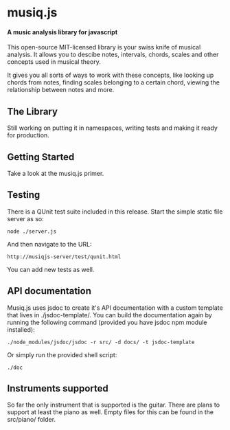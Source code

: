 musiq.js
========

#### A music analysis library for javascript ####

This open-source MIT-licensed library is your swiss knife of musical analysis. 
It allows you to descibe notes, intervals, chords, scales and other concepts 
used in musical theory.

It gives you all sorts of ways to work with these concepts, like looking up 
chords from notes, finding scales belonging to a certain chord, viewing the 
relationship between notes and more.

The Library
-----------

Still working on putting it in namespaces, writing tests and making it ready for
production.

Getting Started
---------------

Take a look at the musiq.js primer. 

Testing
-------

There is a QUnit test suite included in this release. Start the simple static file server as so:

    node ./server.js
    
And then navigate to the URL:

    http://musiqjs-server/test/qunit.html
    
You can add new tests as well.

API documentation
-----------------

Musiq.js uses jsdoc to create it's API documentation with a custom template that lives in
./jsdoc-template/. You can build the documentation again by running the following command
(provided you have jsdoc npm module installed):

    ./node_modules/jsdoc/jsdoc -r src/ -d docs/ -t jsdoc-template
    
Or simply run the provided shell script:

    ./doc
    


Instruments supported
---------------------

So far the only instrument that is supported is the guitar. There are plans to support
at least the piano as well. Empty files for this can be found in the src/piano/ folder.